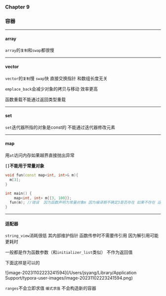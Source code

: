 ### Chapter 9

### 容器

---

#### array

`array`的`复制`和`swap`都很慢

---

#### vector

`vector`的`复制`慢 `swap`快 直接交换指针  和数组长度无关

`emplace_back`会减少对象的拷贝与移动  效率更高

函数重载不能通过返回类型重载

---

#### set

`set`迭代器所指的对象是const的 不能通过迭代器修改元素

---

#### map

用`at`访问内存如果越界直接抛出异常

**`[]`不能用于常量对象**

````c++
void fun(const map<int, int>& m){
  m[3];
}

int main() {
	map<int, int> m{{3, 100}};
  fun(m); //错误  因为函数声明为常量对象m 因为编译期不确定3是否存在 如果不存在 运行期会改变m（插入3这个键）
}
````

---

#### 适配器

`string_view`消耗很低 其内部维护指针  函数传参时不需要传引用  因为解引用可能更耗时

一般都是作为函数参数（和`initializer_list`类似）  不作为返回值

下面这样是可以的

![image-20231102223241594](/Users/jsyang/Library/Application Support/typora-user-images/image-20231102223241594.png)



`ranges`不会立即求值 `缓式求值`  不会构造新的容器